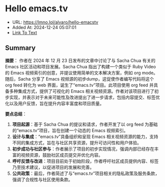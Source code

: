 # Hello emacs.tv
- URL: https://lmno.lol/alvaro/hello-emacstv
- Added At: 2024-12-24 05:07:01
- [Link To Text](2024-12-24-hello-emacs.tv_raw.md)

## Summary
**摘要**：
作者在 2024 年 12 月 23 日发布的文章中讨论了与 Sacha Chua 有关的 Emacs 社区活动和项目发展。Sacha Chua 指出了构建一个类似于 Ruby Video 的 Emacs 视频索引的创意，并提议使用简单的文本解决方案，例如 org mode。随后，Sacha 分享了 Emacs 视频源的初步dump，这促使作者编写代码将这个 org feed 转化为 web 界面，诞生了“emacs.tv”项目。此项目使用 org feed 并具备多种集成方式，提供了可视化的 Emacs 相关视频资源。作者对该项目进行了初步实现，并表示对于未来可能性及改进提出了进一步请求，包括内容提交、标签优化以及用户反馈，旨在提升内容丰富度和项目质量。

**要点总结**：
1. **项目起源**：基于 Sacha Chua 的提议和请求，作者开发了以 org feed 为基础的“emacs.tv”项目，旨在创建一个动态的 Emacs 视频索引。
2. **设计与集成**：“emacs.tv”具备组织和呈现 Emacs 相关视频资源的能力，支持不同的集成方式，旨在与社区共享资源，提升可访问性和用户体验。
3. **初步成功与社区参与**：作者展示了项目的初步实现情况，强调内部已经存在丰富的视频资源，鼓励社区成员提交并优化内容。
4. **呼吁反馈与改进**：项目目前处于初始阶段，作者呼吁社区成员提供内容、标签乃至技术建议，以促进项目的发展和完善。
5. **公共政策**：最后，作者简述了与“emacs.tv”项目相关的隐私政策及服务条款，强调了合规性与社区使用条款。
